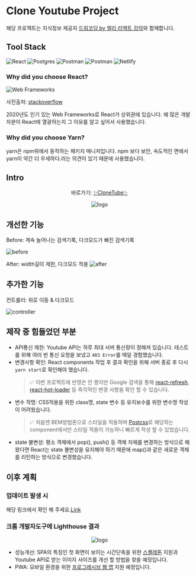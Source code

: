 # Clone Youtube Project

해당 프로젝트는 지식정보 제공자 [드림코딩 by 엘리 리액트 강의](https://www.youtube.com/watch?v=bJLfBq9npwQ)와 함께합니다.

## Tool Stack

<img alt="React" src="https://img.shields.io/badge/react%20-%2320232a.svg?&style=for-the-badge&logo=react&logoColor=%2361DAFB"/> <img alt="Postgres" src ="https://img.shields.io/badge/postcss-DD3A0A.svg?&style=for-the-badge&logo=postcss&logoColor=white"/> <img alt="Postman" src ="https://img.shields.io/badge/Postman-ff6c37.svg?&style=for-the-badge&logo=postman&logoColor=white"/> <img alt="Postman" src ="https://img.shields.io/badge/Yarn-2c8ebb.svg?&style=for-the-badge&logo=yarn&logoColor=white"/> <img alt="Netlify" src ="https://img.shields.io/badge/Netlify-00c7b7.svg?&style=for-the-badge&logo=netlify&logoColor=white"/>

### Why did you choose React?

![Web Frameworks](https://user-images.githubusercontent.com/68719427/112273428-b00a3300-8cc0-11eb-8d3e-3a8129c5dbfd.png)

사진출처: [stackoverflow](https://insights.stackoverflow.com/survey/2020/#technology)

2020년도 인기 있는 Web Frameworks로 React가 상위권에 있습니다. 왜 많은 개발자분이 React에 열광하는지 그 이유를 알고 싶어서 사용했습니다.

### Why did you choose Yarn?

yarn은 npm위에서 동작하는 패키지 매니저입니다. npm 보다 보안, 속도적인 면에서 yarn이 약간 더 우세하다.라는 의견이 있기 때문에 사용했습니다.

## Intro

<p align="center">
  바로가기: <a href="https://babam-clonetube.netlify.app/" style="text-align:center;">✨CloneTube✨</a>
</p>

<p align="center">
  <img src="https://user-images.githubusercontent.com/68719427/112280022-e8613f80-8cc7-11eb-84f7-daad3d2e0cb9.png" alt="logo">
</p>

## 개선한 기능

Before: 계속 늘어나는 검색기록, 다크모드가 빠진 검색기록

![before](https://user-images.githubusercontent.com/68719427/112293694-bfe04200-8cd5-11eb-9300-631f97c2fe71.png)

After: width길이 제한, 다크모드 적용
![after](https://user-images.githubusercontent.com/68719427/112293257-4ba59e80-8cd5-11eb-9590-dc32963ac6ef.png)

## 추가한 기능

컨트롤러: 위로 이동 & 다크모드

![controller](https://user-images.githubusercontent.com/68719427/112291645-a4743780-8cd3-11eb-8dcf-611b51af3ea7.gif)

## 제작 중 힘들었던 부분

- API통신 제한: Youtube API는 하루 최대 서버 통신량이 정해져 있습니다. 테스트를 위해 여러 번 통신 요청을 보냈고 `403 Error`를 매일 경험했습니다.
- 변경사항 확인: React components 작업 후 결과 확인을 위해 서버 종료 후 다시 `yarn start`로 확인해야 했습니다.
  > ✅ 이번 프로젝트에 반영은 안 했지만 Google 검색을 통해 [react-refresh](https://www.npmjs.com/package/react-refresh), [react-hot-loader](https://www.npmjs.com/package/react-hot-loader) 등 즉각적인 변경 사항을 확인 할 수 있습니다.
- 변수 작명: CSS적용을 위한 class명, state 변수 등 유지보수를 위한 변수명 작성이 어려웠습니다.
  > ✅ 처음엔 BEM방법론으로 스타일을 적용하며 [Postcss](https://postcss.org/)로 해당하는 component에서만 스타일 적용이 가능하니 빠르게 작성 할 수 있었습니다.
- state 불변성: 평소 객체에서 pop(), push() 등 객체 자체를 변경하는 방식으로 해왔다면 React는 state 불변성을 유지해야 하기 때문에 map()과 같은 새로운 객체를 리턴하는 방식으로 변경했습니다.

## 이후 계획

### 업데이트 발생 시

해당 링크에서 확인 해 주세요.[Link](./detail.md)

### 크롬 개발자도구에 Lighthouse 결과

<p align="center">
  <img src="https://user-images.githubusercontent.com/68719427/112408877-e3e66680-8d5b-11eb-80d3-22e9204abe13.png" alt="logo">
</p>

- 성능개선: SPA의 특징인 첫 화면이 보이는 시간단축을 위한 [스켈레톤](https://ui.toast.com/weekly-pick/ko_20201110) 지원과 Youtube API로 받는 이미지 사이즈를 개선 할 방법을 찾을 예정입니다.
- PWA: 모바일 환경을 위한 [프로그레시브 웹 앱](https://developer.mozilla.org/ko/docs/Web/Progressive_web_apps) 지원 예정입니다.
